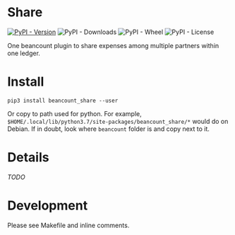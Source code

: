 Share
===============================================================================

[![PyPI - Version](https://img.shields.io/pypi/v/beancount_share)](https://pypi.org/project/packages/beancount_share/)
![PyPI - Downloads](https://img.shields.io/pypi/dm/beancount_share)
![PyPI - Wheel](https://img.shields.io/pypi/wheel/beancount_share)
![PyPI - License](https://img.shields.io/pypi/l/beancount_share)

One beancount plugin to share expenses among multiple partners within one ledger.



Install
===============================================================================

```
pip3 install beancount_share --user
```

Or copy to path used for python. For example, `$HOME/.local/lib/python3.7/site-packages/beancount_share/*` would do on Debian. If in doubt, look where `beancount` folder is and copy next to it.




Details
===============================================================================

*TODO*




Development
===============================================================================

Please see Makefile and inline comments.

